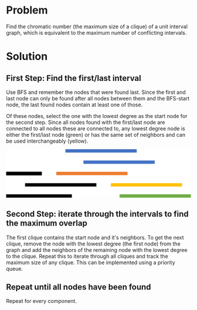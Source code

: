 # Problem
Find the chromatic number (the maximum size of a clique) of a unit interval graph, which is equivalent to the maximum number of conflicting intervals.

# Solution
## First Step: Find the first/last interval
Use BFS and remember the nodes that were found last.
Since the first and last node can only be found after all nodes between them and the BFS-start node,
the last found nodes contain at least one of those.

Of these nodes, select the one with the lowest degree as the start node for the second step.
Since all nodes found with the first/last node are connected to all nodes these are connected to,
any lowest degree node is either the first/last node (green) or has the same set of neighbors and can be used interchangeably (yellow).

![interval example](end_node_example.png)

## Second Step: iterate through the intervals to find the maximum overlap
The first clique contains the start node and it's neighbors.
To get the next clique, remove the node with the lowest degree (the first node) from the graph 
and add the neighbors of the remaining node with the lowest degree to the clique.
Repeat this to iterate through all cliques and track the maximum size of any clique.
This can be implemented using a priority queue.

## Repeat until all nodes have been found
Repeat for every component.
